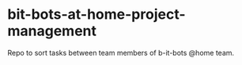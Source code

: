 # bit-bots-at-home-project-management
Repo to sort tasks between team members of b-it-bots @home team.
